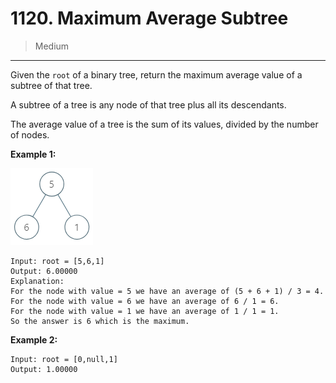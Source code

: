 # 1120. Maximum Average Subtree

> Medium

------

Given the `root` of a binary tree, return the maximum average value of a subtree of that tree.

A subtree of a tree is any node of that tree plus all its descendants.

The average value of a tree is the sum of its values, divided by the number of nodes.

**Example 1:**

![tree](images/tree.png)

```
Input: root = [5,6,1]
Output: 6.00000
Explanation:
For the node with value = 5 we have an average of (5 + 6 + 1) / 3 = 4.
For the node with value = 6 we have an average of 6 / 1 = 6.
For the node with value = 1 we have an average of 1 / 1 = 1.
So the answer is 6 which is the maximum.
```

**Example 2:**

```
Input: root = [0,null,1]
Output: 1.00000
```